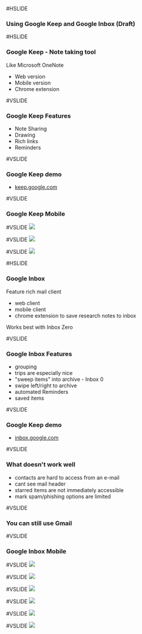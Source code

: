 #HSLIDE
### Using Google Keep and Google Inbox (Draft)

#HSLIDE
### Google Keep - Note taking tool
Like Microsoft OneNote
* Web version
* Mobile version
* Chrome extension

#VSLIDE
### Google Keep Features
* Note Sharing
* Drawing
* Rich links
* Reminders

#VSLIDE
### Google Keep demo
* <a href="http://keep.google.com" target='_blank'>keep.google.com</a>

#VSLIDE
### Google Keep Mobile

#VSLIDE
![](screenshots/keep1.png)

#VSLIDE
![](screenshots/keep2.png)

#VSLIDE
![](screenshots/keep3.png)

#HSLIDE
### Google Inbox
Feature rich mail client
* web client
* mobile client
* chrome extension to save research notes to inbox

Works best with Inbox Zero

#VSLIDE
### Google Inbox Features
* grouping
 * trips are especially nice
* "sweep items" into archive - Inbox 0
* swipe left/right to archive
* automated Reminders
* saved items

#VSLIDE
### Google Keep demo
* <a href="http://inbox.google.com" target='_blank'>inbox.google.com</a>

#VSLIDE
### What doesn't work well
- contacts are hard to access from an e-mail
- cant see mail header
- starred items are not immediately accessible
- mark spam/phishing options are limited

#VSLIDE
### You can still use Gmail

#VSLIDE
### Google Inbox Mobile

#VSLIDE
![](screenshots/inbox1.png)

#VSLIDE
![](screenshots/inbox2.png)

#VSLIDE
![](screenshots/inbox3.png)

#VSLIDE
![](screenshots/inbox4.png)

#VSLIDE
![](screenshots/inbox5.png)

#VSLIDE
![](screenshots/inbox6.png)
